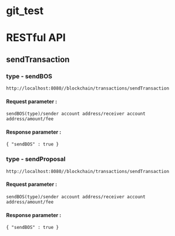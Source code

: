 # git_test

# RESTful API

## sendTransaction

### type - sendBOS

```
http://localhost:8080//blockchain/transactions/sendTransaction
```
#### Request parameter :
```
sendBOS(type)/sender account address/receiver account address/amount/fee
```
#### Response parameter :
```
{ "sendBOS" : true }
```

### type - sendProposal

```
http://localhost:8080//blockchain/transactions/sendTransaction
```
#### Request parameter :
```
sendBOS(type)/sender account address/receiver account address/amount/fee
```
#### Response parameter :
```
{ "sendBOS" : true }
```